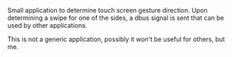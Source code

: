 Small application to determine touch screen gesture direction. Upon determining a swipe for one of the sides, a dbus signal is sent that can be used by other applications.

This is not a generic application, possibly it won't be useful for others, but me.
